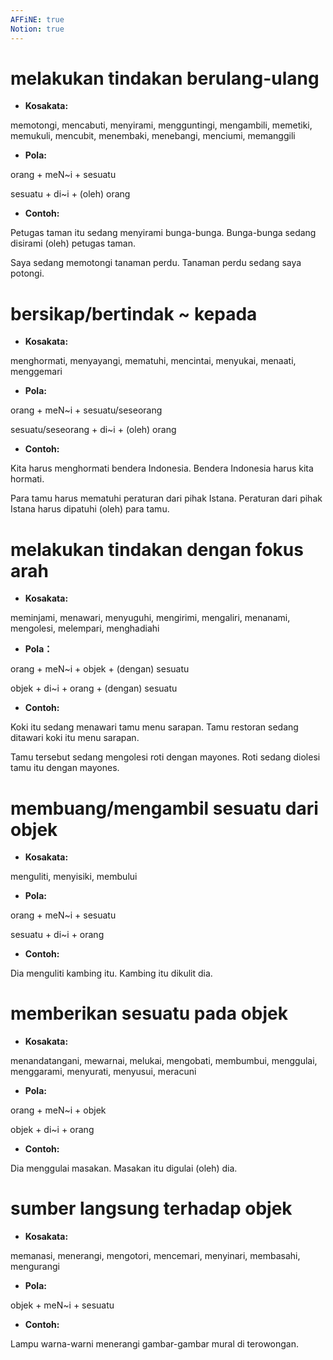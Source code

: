 ```yaml
---
AFFiNE: true
Notion: true
---
```


# melakukan tindakan berulang-ulang

* **Kosakata:**

memotongi, mencabuti, menyirami, mengguntingi, mengambili, memetiki, memukuli, mencubit, menembaki, menebangi, menciumi, memanggili

* **Pola:**

orang + meN\~i + sesuatu

sesuatu + di\~i + (oleh) orang

* **Contoh:**

Petugas taman itu sedang menyirami bunga-bunga.
Bunga-bunga sedang disirami (oleh) petugas taman.

Saya sedang memotongi tanaman perdu.
Tanaman perdu sedang saya potongi.

# bersikap/bertindak \~ kepada

* **Kosakata:**

menghormati, menyayangi, mematuhi, mencintai, menyukai, menaati, menggemari

* **Pola:**

orang + meN\~i + sesuatu/seseorang

sesuatu/seseorang + di\~i + (oleh) orang

* **Contoh:**

Kita harus menghormati bendera Indonesia.
Bendera Indonesia harus kita hormati.

Para tamu harus mematuhi peraturan dari pihak Istana.
Peraturan dari pihak Istana harus dipatuhi (oleh) para tamu.

# melakukan tindakan dengan fokus arah

* **Kosakata:**

meminjami, menawari, menyuguhi, mengirimi, mengaliri, menanami, mengolesi, melempari, menghadiahi

* **Pola：**

orang + meN\~i + objek + (dengan) sesuatu

objek + di\~i + orang + (dengan) sesuatu

* **Contoh:**

Koki itu sedang menawari tamu menu sarapan.
Tamu restoran sedang ditawari koki itu menu sarapan.

Tamu tersebut sedang mengolesi roti dengan mayones.
Roti sedang diolesi tamu itu dengan mayones.

# membuang/mengambil sesuatu dari objek

* **Kosakata:**

menguliti, menyisiki, membului

* **Pola:**

orang + meN\~i + sesuatu

sesuatu + di\~i + orang

* **Contoh:**

Dia menguliti kambing itu.
Kambing itu dikulit dia.

# memberikan sesuatu pada objek

* **Kosakata:**

menandatangani, mewarnai, melukai, mengobati, membumbui, menggulai, menggarami, menyurati, menyusui, meracuni

* **Pola:**

orang + meN\~i + objek

objek + di\~i + orang

* **Contoh:**

Dia menggulai masakan.
Masakan itu digulai (oleh) dia.

# sumber langsung terhadap objek

* **Kosakata:**

memanasi, menerangi, mengotori, mencemari, menyinari, membasahi, mengurangi

* **Pola:**

objek + meN\~i + sesuatu

* **Contoh:**

Lampu warna-warni menerangi gambar-gambar mural di terowongan.
